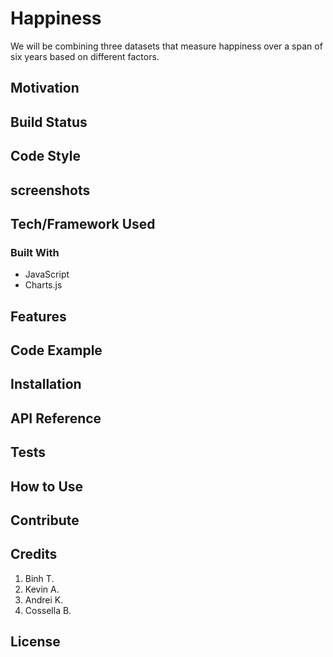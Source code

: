 # Happiness
We will be combining three datasets that measure happiness over a span of six years based on different factors.

## Motivation


## Build Status


## Code Style


## screenshots


## Tech/Framework Used
### Built With
* JavaScript
* Charts.js


## Features


## Code Example


## Installation


## API Reference


## Tests


## How to Use


## Contribute


## Credits
1. Binh T.
2. Kevin A.
3. Andrei K.
4. Cossella B.

## License
